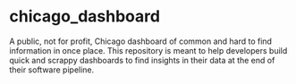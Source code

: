 # chicago_dashboard
A public, not for profit, Chicago dashboard of common and hard to find information in once place. This repository is meant to help developers build quick and scrappy dashboards to find insights in their data at the end of their software pipeline.
